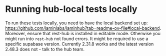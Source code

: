 # Running hub-local tests locally

To run these tests locally, you need to have the local backend set up: https://github.com/laminlabs/laminhub?tab=readme-ov-file#local-backend.
Moreover, ensure that rest-hub is installed in editable mode.
Otherwise you might run into `rest-hub` not found errors.
It might be required to use a specific supabase version.
Currently 2.31.8 works and the latest version 2.48.3 does not - talk to the hub team.
